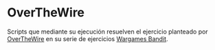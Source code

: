# OverTheWire

Scripts que mediante su ejecución resuelven el ejercicio planteado por [OverTheWire](https://overthewire.org/) en su serie de ejercicios [Wargames Bandit](https://overthewire.org/wargames/bandit/).

